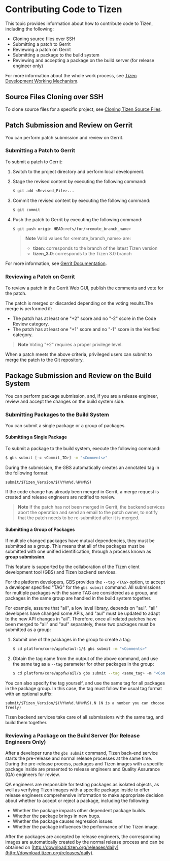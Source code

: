 # Contributing Code to Tizen

This topic provides information about how to contribute code to Tizen, including the following:

- Cloning source files over SSH
- Submitting a patch to Gerrit
- Reviewing a patch on Gerrit
- Submitting a package to the build system
- Reviewing and accepting a package on the build server (for release engineer only)

For more information about the whole work process, see [Tizen Development Working Mechanism](../about/work-flow.md).

## Source Files Cloning over SSH

To clone source files for a specific project, see [Cloning Tizen Source Files](cloning.md).

## Patch Submission and Review on Gerrit

You can perform patch submission and review on Gerrit.

### Submitting a Patch to Gerrit

To submit a patch to Gerrit:

1. Switch to the project directory and perform local development.

2. Stage the revised content by executing the following command:
   ```bash
   $ git add <Revised_File>...
   ```
3. Commit the revised content by executing the following command:
   ```bash
   $ git commit
   ```
4. Push the patch to Gerrit by executing the following command:

   ```bash
   $ git push origin HEAD:refs/for/<remote_branch_name>
   ```
   > **Note**
   > Valid values for <remote_branch_name> are:
   > - **tizen**: corresponds to the branch of the latest Tizen version
   > - **tizen_3.0**: corresponds to the Tizen 3.0 branch

For more information, see [Gerrit Documentation](https://review.tizen.org/gerrit/Documentation/index.html).

### Reviewing a Patch on Gerrit

To review a patch in the Gerrit Web GUI, publish the comments and vote for the patch.

The patch is merged or discarded depending on the voting results.The merge is performed if:

- The patch has at least one "+2" score and no "-2" score in the Code Review category.
- The patch has at least one "+1" score and no "-1" score in the Verified category.

> **Note**
> Voting "+2" requires a proper privilege level.

When a patch meets the above criteria, privileged users can submit to merge the patch to the Git repository.

## Package Submission and Review on the Build System

You can perform package submission, and, if you are a release engineer, review and accept the changes on the build system side.

### Submitting Packages to the Build System

You can submit a single package or a group of packages.

#### Submitting a Single Package

To submit a package to the build system, execute the following command:

```bash
$ gbs submit [-c <Commit_ID>] -m "<Comments>"
```

During the submission, the GBS automatically creates an annotated tag in the following format:

```
submit/$Tizen_Version/$(%Y%m%d.%H%M%S)
```

If the code change has already been merged in Gerrit, a merge request is created and release engineers are notified to review.

> **Note**
> If the patch has not been merged in Gerrit, the backend services abort the operation and send an email to the patch owner, to notify that the patch needs to be re-submitted after it is merged.

#### Submitting a Group of Packages

If multiple changed packages have mutual dependencies, they must be submitted as a group. This means that all of the packages must be submitted with one unified identification, through a process known as **group submission**.

This feature is supported by the collaboration of the Tizen client development tool (GBS) and Tizen backend services.

For the platform developers, GBS provides the `--tag <TAG>` option, to accept a developer specified "TAG" for the `gbs submit` command. All submissions for multiple packages with the same TAG are considered as a group, and packages in the same group are handled in the build system together.

For example, assume that "ail", a low level library, depends on "aul". "ail" developers have changed some APIs, and "aul" must be updated to adapt to the new API changes in "ail". Therefore, once all related patches have been merged to "ail" and "aul" separately, these two packages must be submitted as a group:

1. Submit one of the packages in the group to create a tag:

   ```bash
   $ cd platform/core/appfw/aul-1/$ gbs submit -m "<Comments>"
   ```

2. Obtain the tag name from the output of the above command, and use the same tag as a `--tag` parameter for other packages in the group:

   ```bash
   $ cd platform/core/appfw/ail/$ gbs submit --tag <same_tag> -m "<Comments>"
   ```

You can also specify the tag yourself, and use the same tag for all packages in the package group. In this case, the tag must follow the usual tag format with an optional suffix:

```
submit/$Tizen_Version/$(%Y%m%d.%H%M%S).N (N is a number you can choose freely)
```

Tizen backend services take care of all submissions with the same tag, and build them together.

### Reviewing a Package on the Build Server (for Release Engineers Only)

After a developer runs the `gbs submit` command, Tizen back-end service starts the pre-release and normal release processes at the same time. During the pre-release process, packages and Tizen images with a specific package inside are presented to release engineers and Quality Assurance (QA) engineers for review.

QA engineers are responsible for testing packages as isolated objects, as well as verifying Tizen images with a specific package inside to offer release engineers comprehensive information to make appropriate decision about whether to accept or reject a package, including the following:

- Whether the package impacts other dependent package builds.
- Whether the package brings in new bugs.
- Whether the package causes regression issues.
- Whether the package influences the performance of the Tizen image.

After the packages are accepted by release engineers, the corresponding images are automatically created by the normal release process and can be obtained on [http://download.tizen.org/releases/daily](http://download.tizen.org/releases/daily).
